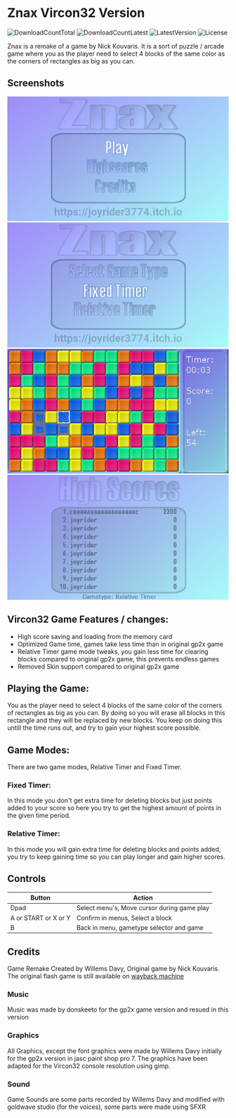 # Znax Vircon32 Version
![DownloadCountTotal](https://img.shields.io/github/downloads/joyrider3774/znax_vircon32/total?label=total%20downloads&style=plastic) ![DownloadCountLatest](https://img.shields.io/github/downloads/joyrider3774/znax_vircon32/latest/total?style=plastic) ![LatestVersion](https://img.shields.io/github/v/tag/joyrider3774/znax_vircon32?label=Latest%20version&style=plastic) ![License](https://img.shields.io/github/license/joyrider3774/znax_vircon32?style=plastic)

Znax is a remake of a game by Nick Kouvaris. It is a sort of puzzle / arcade game where you as the player need to select 4 blocks of the same color as the corners of rectangles as big as you can. 

## Screenshots
![screenshot 1](screenshots/screenshot1.png)
![screenshot 2](screenshots/screenshot2.png)
![screenshot 3](screenshots/screenshot3.png)
![screenshot 4](screenshots/screenshot4.png)

## Vircon32 Game Features / changes:
- High score saving and loading from the memory card
- Optimized Game time, games take less time than in original gp2x game
- Relative Timer game mode tweaks, you gain less time for clearing blocks compared to original gp2x game, this prevents endless games
- Removed Skin support compared to original gp2x game

## Playing the Game:
You as the player need to select 4 blocks of the same color of the corners of rectangles as big as you can. By doing so you will erase all blocks in this rectangle and they will be replaced by new blocks. You keep on doing this untill the time runs out, and try to gain your highest score possible. 

## Game Modes:
There are two game modes, Relative Timer and Fixed Timer.

### Fixed Timer:
In this mode you don't get extra time for deleting blocks but just points added to your score so here you try to get the highest amount of points in the given time period.

### Relative Timer:
In this mode you will gain extra time for deleting blocks and points added, you try to keep gaining time so you can play longer and gain higher scores. 

## Controls

| Button | Action |
| ------ | ------ |
| Dpad | Select menu's, Move cursor during game play|
| A or START or X or Y| Confirm in menus, Select a block |
| B | Back in menu, gametype selector and game |

## Credits
Game Remake Created by Willems Davy, Original game by Nick Kouvaris. The original flash game is still available on [wayback machine](https://web.archive.org/web/20090220141735/http://lightforce.freestuff.gr/znax.php)

### Music
Music was made by donskeeto for the gp2x game version and resued in this version

### Graphics
All Graphics, except the font graphics were made by Willems Davy initially for the gp2x version in jasc paint shop pro 7. The graphics have been adapted for the Vircon32 console resolution using gimp.

### Sound
Game Sounds are some parts recorded by Willems Davy and modified with goldwave studio (for the voices), some parts were made using SFXR



